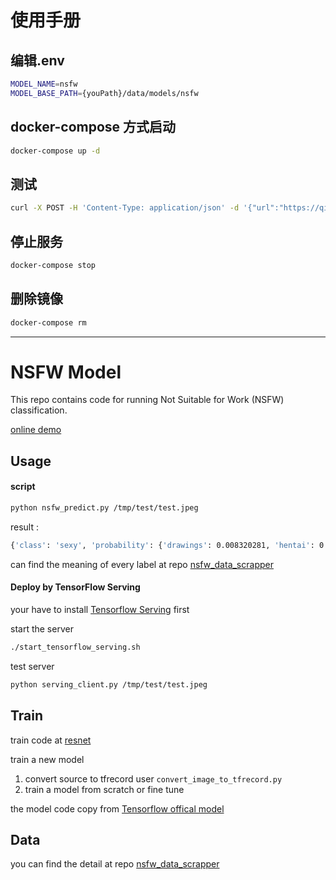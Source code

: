 # 使用手册

## 编辑.env
```bash
MODEL_NAME=nsfw
MODEL_BASE_PATH={youPath}/data/models/nsfw
```


## docker-compose 方式启动
```bash
docker-compose up -d
```
## 测试
```bash
curl -X POST -H 'Content-Type: application/json' -d '{"url":"https://qiniu.gongxueyun.com/upload/04a01ddfea80a171c152215f29212f59.jpg@wh256"}'  "http://127.0.0.1:8888/nsfw"
```
## 停止服务
```bash
docker-compose stop
```
## 删除镜像
```bash
docker-compose rm
```



----
# NSFW Model

This repo contains code for running Not Suitable for Work (NSFW) classification.

[online demo](http://ai.midday.me/)

## Usage

#### script 

```bash
python nsfw_predict.py /tmp/test/test.jpeg
```

result : 
```bash
{'class': 'sexy', 'probability': {'drawings': 0.008320281, 'hentai': 0.0011919827, 'neutral': 0.13077603, 'porn': 0.13146976, 'sexy': 0.72824186}}
```

can find the meaning of every label at repo [nsfw_data_scrapper](https://github.com/alexkimxyz/nsfw_data_scrapper)

#### Deploy by TensorFlow Serving

your have to install [Tensorflow Serving](https://www.tensorflow.org/serving/) first

start the server
```bash
./start_tensorflow_serving.sh
```

test server
```bash
python serving_client.py /tmp/test/test.jpeg
```


## Train

train code at [resnet](./resnet)

train a new model

1. convert source to tfrecord user ```convert_image_to_tfrecord.py```
2. train a model from scratch or fine tune

the model code copy from [Tensorflow offical model](https://github.com/tensorflow/models/tree/v1.12.0/official/resnet)


## Data

you can find the detail at repo [nsfw_data_scrapper](https://github.com/alexkimxyz/nsfw_data_scrapper)




 
